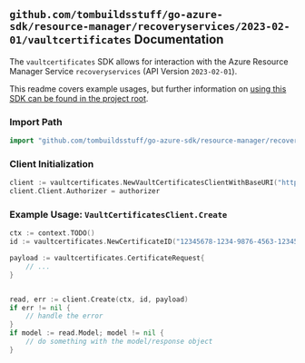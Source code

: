 
## `github.com/tombuildsstuff/go-azure-sdk/resource-manager/recoveryservices/2023-02-01/vaultcertificates` Documentation

The `vaultcertificates` SDK allows for interaction with the Azure Resource Manager Service `recoveryservices` (API Version `2023-02-01`).

This readme covers example usages, but further information on [using this SDK can be found in the project root](https://github.com/tombuildsstuff/go-azure-sdk/tree/main/docs).

### Import Path

```go
import "github.com/tombuildsstuff/go-azure-sdk/resource-manager/recoveryservices/2023-02-01/vaultcertificates"
```


### Client Initialization

```go
client := vaultcertificates.NewVaultCertificatesClientWithBaseURI("https://management.azure.com")
client.Client.Authorizer = authorizer
```


### Example Usage: `VaultCertificatesClient.Create`

```go
ctx := context.TODO()
id := vaultcertificates.NewCertificateID("12345678-1234-9876-4563-123456789012", "example-resource-group", "vaultValue", "certificateValue")

payload := vaultcertificates.CertificateRequest{
	// ...
}


read, err := client.Create(ctx, id, payload)
if err != nil {
	// handle the error
}
if model := read.Model; model != nil {
	// do something with the model/response object
}
```
